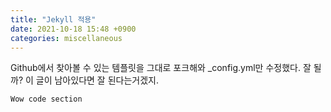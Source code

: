 ```yaml
---
title: "Jekyll 적용"
date: 2021-10-18 15:48 +0900
categories: miscellaneous
---
```


Github에서 찾아볼 수 있는 템플릿을 그대로 포크해와 _config.yml만 수정했다. 잘 될까? 이 글이 남아있다면 잘 된다는거겠지.

```
Wow code section
```
